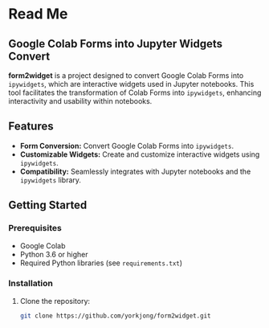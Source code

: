 # Read Me
## Google Colab Forms into Jupyter Widgets Convert

**form2widget** is a project designed to convert Google Colab Forms into
`ipywidgets`, which are interactive widgets used in Jupyter notebooks. This
tool facilitates the transformation of Colab Forms into `ipywidgets`,
enhancing interactivity and usability within notebooks.

## Features

- **Form Conversion:** Convert Google Colab Forms into `ipywidgets`.
- **Customizable Widgets:** Create and customize interactive widgets using
  `ipywidgets`.
- **Compatibility:** Seamlessly integrates with Jupyter notebooks and the
  `ipywidgets` library.

## Getting Started

### Prerequisites

- Google Colab
- Python 3.6 or higher
- Required Python libraries (see `requirements.txt`)

### Installation

1. Clone the repository:

   ```bash
   git clone https://github.com/yorkjong/form2widget.git
   ```

